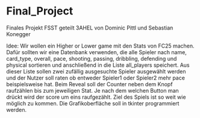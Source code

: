 # Final_Project
Finales Projekt FSST geteilt 3AHEL von Dominic Pittl und Sebastian Konegger

Idee: Wir wollen ein Higher or Lower game mit den Stats von FC25 machen. Dafür sollten wir eine Datenbank verwenden, die alle Spieler nach name,                card_type, overall, pace, shooting, passing, dribbling, defending und physical sortieren und anschließend in die Liste all_players speichert. Aus         dieser Liste sollen zwei zufällig ausgesuchte Spieler ausgewählt werden und der Nutzer soll raten ob entweder Spieler1 oder Spieler2 mehr pace            beispielsweise hat. Beim Reveal soll der Counter neben dem Knopf raufzählen bis zum jeweiligen Stat. Je nach dem welchen Button man drückt wird der       score um eins raufgezählt. Ziel des Spiels ist so weit wie möglich zu kommen. Die Grafikoberfläche soll in tkinter programmiert werden.

